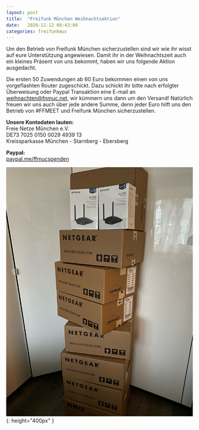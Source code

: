 ```yaml
---
layout: post
title:  "Freifunk München Weihnachtsaktion"
date:   2020-12-12 08:43:00
categories: freifunkmuc
---
```


Um den Betrieb von Freifunk München sicherzustellen sind wir wie ihr wisst auf eure Unterstützung angewiesen. Damit ihr in der Weihnachtszeit auch ein kleines Präsent von uns bekommt, haben wir uns folgende Aktion ausgedacht.

Die ersten 50 Zuwendungen ab 60 Euro bekommen einen von uns vorgeflashten Router zugeschickt. Dazu schickt ihr bitte nach erfolgter Überweisung oder Paypal Transaktion eine E-mail an [weihnachten@fnmuc.net](mailto:weihnachten@fnmuc.net), wir kümmern uns dann um den Versand! Natürlich freuen wir uns auch über jede andere Summe, denn jeder Euro hilft uns den Betrieb von #FFMEET und Freifunk München sicherzustellen.

**Unsere Kontodaten lauten:**<br />
Freie Netze München e.V.<br />
DE73 7025 0150 0029 4939 13<br />
Kreissparkasse München - Starnberg - Ebersberg<br />

**Paypal:**<br />
[paypal.me/ffmucspenden](https://paypal.me/ffmucspenden)

![Netgear R6120](/assets/weihnachtsaktion/router.jpg){: height="400px" }
